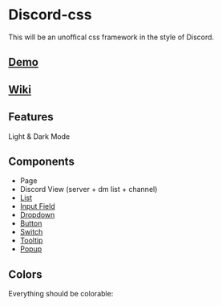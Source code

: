 # Discord-css
This will be an unoffical css framework in the style of Discord.

## [Demo](https://discord-open-source.github.io/discord-css/test/)

## [Wiki](https://github.com/discord-open-source/discord-css/wiki)

## Features
Light & Dark Mode

## Components
* Page 
* Discord View (server + dm list + channel)
* [List](https://github.com/discord-open-source/discord-css/issues/6)
* [Input Field](https://github.com/discord-open-source/discord-css/issues/5)
* [Dropdown](https://github.com/discord-open-source/discord-css/issues/4)
* [Button](https://github.com/discord-open-source/discord-css/issues/1)
* [Switch](https://github.com/discord-open-source/discord-css/issues/2)
* [Tooltip](https://github.com/discord-open-source/discord-css/issues/3)
* [Popup](https://github.com/discord-open-source/discord-css/issues/7)
   
## Colors
Everything should be colorable:
